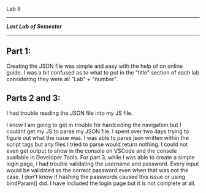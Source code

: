 Lab 8
________________________________
***Last Lab of Semester***
________________________________

**Part 1:**
----------------
Creating the JSON file was simple and easy with the help of on online guide. 
I was a bit confused as to what to put in the "title" section of each lab considering they 
were all "Lab" + "number".

**Parts 2 and 3:**
----------------
I had trouble reading the JSON file into my JS file.

I know I am going to get in trouble for hardcoding the navigation but I couldnt get my JS to parse my JSON file. I spent over two days trying to figure out what the issue was. I was able to parse json written within the script tags but any files I tried to parse would return nothing. I could not even get output to show in the console on VSCode and the console available in Developer Tools. For part 3, while I was able to create a simple login page, I had trouble validating the username and password. Every input would be validated as the correct password even when that was not the case. I don't know if hashing the passwords caused this issue or using bindParam() did. I have included the login page but it is not complete at all.
